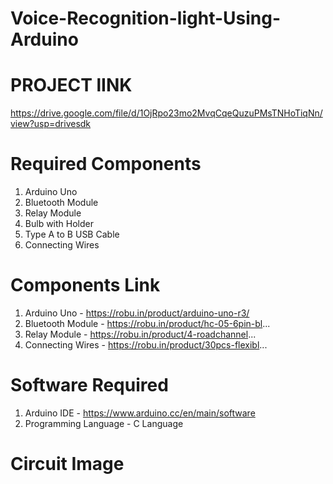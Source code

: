 # Voice-Recognition-light-Using-Arduino

PROJECT lINK
============
https://drive.google.com/file/d/1OjRpo23mo2MvqCqeQuzuPMsTNHoTiqNn/view?usp=drivesdk


Required Components
==================

1. Arduino Uno
2. Bluetooth Module
3. Relay Module
4. Bulb with Holder
5. Type A to B USB Cable
6. Connecting Wires

Components Link
===============

1. Arduino Uno - https://robu.in/product/arduino-uno-r3/
2. Bluetooth Module - https://robu.in/product/hc-05-6pin-bl...
3. Relay Module - https://robu.in/product/4-roadchannel...
4. Connecting Wires - https://robu.in/product/30pcs-flexibl...

Software Required
===============
1. Arduino IDE - https://www.arduino.cc/en/main/software
2. Programming Language - C Language

Circuit Image
=============





